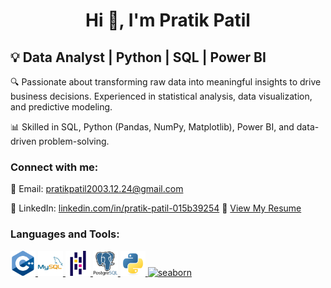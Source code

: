 <h1 align="center">Hi 👋, I'm Pratik Patil</h1>

## 💡 Data Analyst | Python | SQL | Power BI 
🔍 Passionate about transforming raw data into meaningful insights to drive business decisions. Experienced in statistical analysis, data visualization, and predictive modeling.  

📊 Skilled in SQL, Python (Pandas, NumPy, Matplotlib), Power BI, and data-driven problem-solving.  
<h3 align="left">Connect with me:</h3>
📧 Email: <a href="mailto:pratikpatil2003.12.24@gmail.com">pratikpatil2003.12.24@gmail.com</a>  

🔗 LinkedIn: [linkedin.com/in/pratik-patil-015b39254](https://www.linkedin.com/in/pratik-patil-015b39254)
📄 [View My Resume](https://github.com/your-username/your-repo-name/blob/main/resume.pdf)

<p align="left">
</p>

<h3 align="left">Languages and Tools:</h3>
<p align="left"> <a href="https://www.w3schools.com/cpp/" target="_blank" rel="noreferrer"> <img src="https://raw.githubusercontent.com/devicons/devicon/master/icons/cplusplus/cplusplus-original.svg" alt="cplusplus" width="40" height="40"/> </a> <a href="https://www.mysql.com/" target="_blank" rel="noreferrer"> <img src="https://raw.githubusercontent.com/devicons/devicon/master/icons/mysql/mysql-original-wordmark.svg" alt="mysql" width="40" height="40"/> </a> <a href="https://pandas.pydata.org/" target="_blank" rel="noreferrer"> <img src="https://raw.githubusercontent.com/devicons/devicon/2ae2a900d2f041da66e950e4d48052658d850630/icons/pandas/pandas-original.svg" alt="pandas" width="40" height="40"/> </a> <a href="https://www.postgresql.org" target="_blank" rel="noreferrer"> <img src="https://raw.githubusercontent.com/devicons/devicon/master/icons/postgresql/postgresql-original-wordmark.svg" alt="postgresql" width="40" height="40"/> </a> <a href="https://www.python.org" target="_blank" rel="noreferrer"> <img src="https://raw.githubusercontent.com/devicons/devicon/master/icons/python/python-original.svg" alt="python" width="40" height="40"/> </a> <a href="https://seaborn.pydata.org/" target="_blank" rel="noreferrer"> <img src="https://seaborn.pydata.org/_images/logo-mark-lightbg.svg" alt="seaborn" width="40" height="40"/> </a> </p>
